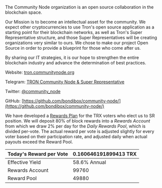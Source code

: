 The Community Node organization is an open source collaboration in the blockchain space. 

Our Mission is to become an intellectual asset for the community. We expect other cryptocurrencies to use Tron's open source application as a starting point for their blockchain networks, as well as Tron's Super Representative structure, and those Super Representatives will be creating organizations very similar to ours. We chose to make our project Open Source in order to provide a blueprint for those who come after us.

By sharing our IT strategies, it is our hope to strengthen the entire blockchain industry and advance the determination of best practices. 

Website:
[tron.communitynode.org](http://tron.communitynode.org)

Telegram:
[TRON Community Node & Super Representative](https://t.me/CommunityNode)

Twitter:
[@community_node](https://twitter.com/community_node)

GitHub:
[https://github.com/bondibox/community-node/](https://github.com/bondibox/community-node/)  


We have developed a [Rewards Plan](https://github.com/bondibox/community-node/blob/master/doc/rewards_plan.md) for the TRX voters who elect us to SR position. We will deposit 80% of block rewards into a *Rewards Account* from which we draw 2% per day for the *Daily Rewards Pool*, which is divided per-vote. The actual reward per vote is adjusted slightly for every voter based on their participation rate, and adjusted daily when actual payouts exceed the Reward Pool.

| Today's Reward per Vote  | 0.160646191899413 TRX |
| ----------- | ----------- |
| Effective Yield | 58.6% Annual |  
| Rewards Account | 99760 |  
| Reward Pool | 49880 |  
